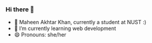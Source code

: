 ### Hi there 👋

- 🔭 Maheen Akhtar Khan, currently a student at NUST :)
- 🌱 I’m currently learning web development
- 😄 Pronouns: she/her

<!--
**mkhan429419/mkhan429419** is a ✨ _special_ ✨ repository because its `README.md` (this file) appears on your GitHub profile.

Here are some ideas to get you started:

- 🔭 I’m currently working on ...
- 🌱 I’m currently learning ...
- 👯 I’m looking to collaborate on ...
- 🤔 I’m looking for help with ...
- 💬 Ask me about ...
- 📫 How to reach me: ...
- 😄 Pronouns: ...
- ⚡ Fun fact: ...
-->
